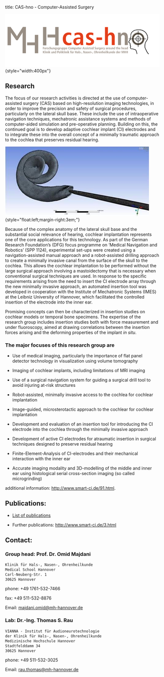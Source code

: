 title: CAS-hno - Computer-Assisted Surgery

![cash-logo](majdani/cas-h.png){style="width:400px"}

## Research

The focus of our research activities is directed at the use of computer-assisted surgery (CAS) based on high-resolution imaging technologies, in order to improve the precision and safety of surgical procedures, particularly on the lateral skull base. These include the use of intraoperative navigation techniques, mechatronic assistance systems and methods of computer-aided simulation and pre-operative planning. Building on this, the continued goal is to develop adaptive cochlear implant (CI) electrodes and to integrate these into the overall concept of a minimally traumatic approach to the cochlea that preserves residual hearing.

![Simulation of a CI insertion](majdani/rtemagicc_rau_02.jpg){style="float:left;margin-right:3em;"}

Because of the complex anatomy of the lateral skull base and the substantial social relevance of hearing, cochlear implantation represents one of the core applications for this technology. As part of the German Research Foundation’s (DFG) focus programme on ‘Medical Navigation and Robotics’ (SPP 1124), experimental set-ups were created using a navigation-assisted manual approach and a robot-assisted drilling approach to create a minimally invasive canal from the surface of the skull to the cochlea. This allows the cochlear implantation to be performed without the large surgical approach involving a mastoidectomy that is necessary when conventional surgical techniques are used. In response to the specific requirements arising from the need to insert the CI electrode array through the new minimally invasive approach, an automated insertion tool was developed in cooperation with the Institute of Mechatronic Systems (IMES) at the Leibniz University of Hannover, which facilitated the controlled insertion of the electrode into the inner ear.

Promising concepts can then be characterized in insertion studies on cochlear models or temporal bone specimens. The expertise of the research group includes insertion studies both with force measurement and under fluoroscopy, aimed at drawing correlations between the insertion forces arising and the deforming properties of the implant *in situ*.

### The major focuses of this research group are

-   Use of medical imaging, particularly the importance of flat panel detector technology in visualization using volume tomography

-   Imaging of cochlear implants, including limitations of MRI imaging

-   Use of a surgical navigation system for guiding a surgical drill tool to avoid injuring at-risk structures

-   Robot-assisted, minimally invasive access to the cochlea for cochlear implantation

-   Image-guided, microsterotactic approach to the cochlear for cochlear implantation

-   Development and evaluation of an insertion tool for introducing the CI electrode into the cochlea through the minimally invasive approach

-   Development of active CI electrodes for atraumatic insertion in surgical techniques designed to preserve residual hearing

-   Finite-Element-Analysis of CI-electrodes and their mechanical interaction with the inner ear

-   Accurate imaging modality and 3D-modelling of the middle and inner ear using histological serial cross-section imaging (so called microgrinding)


additional information: <http://www.smart-ci.de/91.html>.



## Publications:

- [List of publications](majdani/publications.md)

- Further publications: <http://www.smart-ci.de/3.html>


## Contact:

### Group head: Prof. Dr. Omid Majdani


    Klinik für Hals-, Nasen-, Ohrenheilkunde
    Medical School Hannover
    Carl-Neuberg-Str. 1
    30625 Hannover

phone: +49 1761-532-7466

fax: +49 511-532-8876

Email: <majdani.omid@mh-hannover.de>

### Lab: Dr.-Ing. Thomas S. Rau

    VIANNA - Institut für Audioneurotechnologie
    der Klinik für Hals-, Nasen-, Ohrenheilkunde
    Medizinische Hochschule Hannover
    Stadtfelddamm 34
    30625 Hannover

phone: +49 511-532-3025

Email: <rau.thomas@mh-hannover.de>


